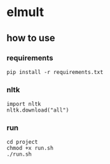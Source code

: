 # elmult

## how to use

### requirements

```
pip install -r requirements.txt
```

### nltk

```
import nltk
nltk.download("all")
```

### run

```
cd project
chmod +x run.sh
./run.sh
```